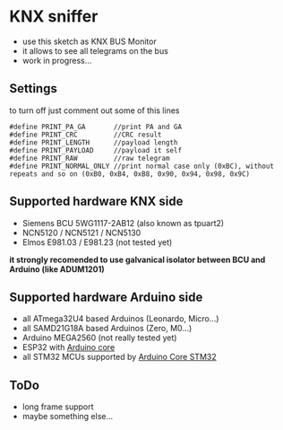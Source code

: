 # KNX sniffer

- use this sketch as KNX BUS Monitor
- it allows to see all telegrams on the bus
- work in progress... 

## Settings

to turn off just comment out some of this lines

```
#define PRINT_PA_GA       //print PA and GA
#define PRINT_CRC         //CRC result
#define PRINT_LENGTH      //payload length
#define PRINT_PAYLOAD     //payload it self
#define PRINT_RAW         //raw telegram
#define PRINT_NORMAL_ONLY //print normal case only (0xBC), without repeats and so on (0xB0, 0xB4, 0xB8, 0x90, 0x94, 0x98, 0x9C)

```

## Supported hardware KNX side

- Siemens BCU 5WG1117-2AB12 (also known as tpuart2)
- NCN5120 / NCN5121 / NCN5130
- Elmos E981.03 / E981.23 (not tested yet)

**it strongly recomended to use galvanical isolator between BCU and Arduino (like ADUM1201)**

## Supported hardware Arduino side
- all ATmega32U4 based Arduinos (Leonardo, Micro...)
- all SAMD21G18A based Arduinos (Zero, M0...)
- Arduino MEGA2560 (not really tested yet)
- ESP32 with [Arduino core](https://github.com/espressif/arduino-esp32)
- all STM32 MCUs supported by [Arduino Core STM32](https://github.com/stm32duino/Arduino_Core_STM32)


## ToDo
- long frame support
- maybe something else...